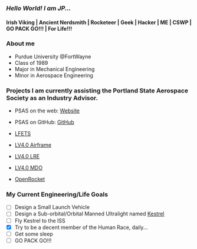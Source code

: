 ### *Hello World! I am JP...*

#### Irish Viking | Ancient Nerdsmith | Rocketeer | Geek | Hacker | ME | CSWP | GO PACK GO!!! | For Life!!!

### About me
- Purdue University @FortWayne
- Class of 1989
- Major in Mechanical Engineering
- Minor in Aerospace Engineering

### Projects I am currently assisting the Portland State Aerospace Society as an Industry Advisor.
- PSAS on the web: [Website](https://www.pdxaerospace.org/)
- PSAS on GitHub:  [GitHub](https://github.com/psas)

- [LFETS](https://github.com/psas/liquid-engine-test-stand)
- [LV4.0 Airframe](https://github.com/psas/lv4.0-airframe)
- [LV4.0 LRE](https://github.com/psas/liquid-propellant-engine)
- [LV4.0 MDO](https://github.com/psas/lv4-mdo)
- [OpenRocket](https://github.com/openrocket/openrocket)

### My Current Engineering/Life Goals
- [ ] Design a Small Launch Vehicle
- [ ] Design a Sub-orbital/Orbital Manned Ultralight named [Kestrel](http://www.smartfish.ch/en/smartfish/)
- [ ] Fly Kestrel to the ISS
- [X] Try to be a decent member of the Human Race, daily...
- [ ] Get some sleep
- [ ] GO PACK GO!!!

<!--
**roguextech/roguextech** is a ✨ _special_ ✨ repository because its `README.md` (this file) appears on your GitHub profile.

Here are some ideas to get you started:

- 🔭 I’m currently working on ...
- 🌱 I’m currently learning ...
- 👯 I’m looking to collaborate on ...
- 🤔 I’m looking for help with ...
- 💬 Ask me about ...
- 📫 How to reach me: ...
- 😄 Pronouns: ...
- ⚡ Fun fact: ...
-->




